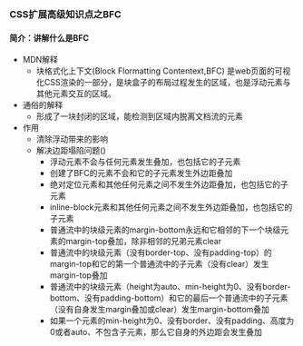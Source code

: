 ### CSS扩展高级知识点之BFC

#### 简介：讲解什么是BFC

- MDN解释
  - 块格式化上下文(Block Flormatting Contentext,BFC) 是web页面的可视化CSS渲染的一部分，是块盒子的布局过程发生的区域，也是浮动元素与其他元素交互的区域。
- 通俗的解释
  - 形成了一块封闭的区域，能检测到区域内脱离文档流的元素
- 作用
  - 清除浮动带来的影响
  - 解决边距塌陷问题()
    - 浮动元素不会与任何元素发生叠加，也包括它的子元素
    - 创建了BFC的元素不会和它的子元素发生外边距叠加
    - 绝对定位元素和其他任何元素之间不发生外边距叠加，也包括它的子元素
    - inline-block元素和其他任何元素之间不发生外边距叠加，也包括它的子元素
    - 普通流中的块级元素的margin-bottom永远和它相邻的下一个块级元素的margin-top叠加，除非相邻的兄弟元素clear
    - 普通流中的块级元素（没有border-top、没有padding-top）的margin-top和它的第一个普通流中的子元素（没有clear）发生margin-top叠加
    - 普通流中的块级元素（height为auto、min-height为0、没有border-bottom、没有padding-bottom）和它的最后一个普通流中的子元素（没有自身发生margin叠加或clear）发生margin-bottom叠加
    - 如果一个元素的min-height为0、没有border、没有padding、高度为0或者auto、不包含子元素，那么它自身的外边距会发生叠加